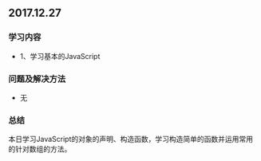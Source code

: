 ## 2017.12.27

### 学习内容
+ 1、学习基本的JavaScript

### 问题及解决方法
+ 无

### 总结
本日学习JavaScript的对象的声明、构造函数，学习构造简单的函数并运用常用的针对数组的方法。

